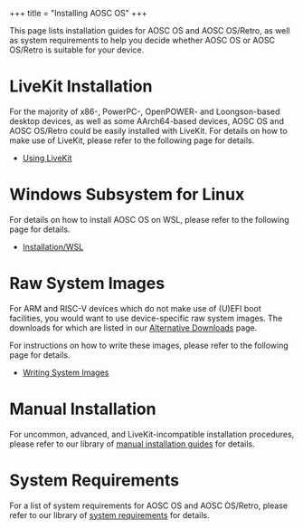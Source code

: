 +++
title = "Installing AOSC OS"
+++

This page lists installation guides for AOSC OS and AOSC OS/Retro, as well
as system requirements to help you decide whether AOSC OS or AOSC OS/Retro
is suitable for your device.

LiveKit Installation
====================

For the majority of x86-, PowerPC-, OpenPOWER- and Loongson-based desktop
devices, as well as some AArch64-based devices, AOSC OS and AOSC OS/Retro
could be easily installed with LiveKit. For details on how to make use of
LiveKit, please refer to the following page for details.

- [Using LiveKit](@/aosc-os/installation/livekit.md)

Windows Subsystem for Linux
===========================

For details on how to install AOSC OS on WSL, please refer to the following
page for details.

- [Installation/WSL](@/aosc-os/installation/wsl.md)

Raw System Images
=================

For ARM and RISC-V devices which do not make use of (U)EFI boot facilities,
you would want to use device-specific raw system images. The downloads for
which are listed in our
[Alternative Downloads](https://aosc.io/downloads/alternative/) page.

For instructions on how to write these images, please refer to the
following page for details.

- [Writing System Images](@/aosc-os/installation/rawimgs.md)

Manual Installation
===================

For uncommon, advanced, and LiveKit-incompatible installation procedures,
please refer to our library of
[manual installation guides](/aosc-os/installation/manual/) for details.

System Requirements
===================

For a list of system requirements for AOSC OS and AOSC OS/Retro, please
refer to our library of [system requirements](/aosc-os/installation/sysreq/)
for details.
